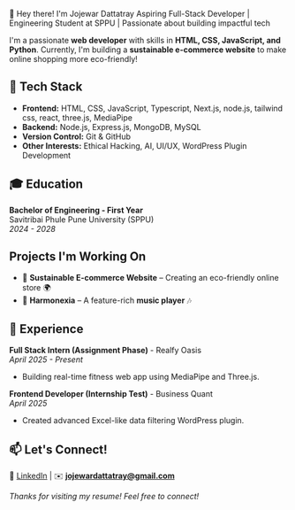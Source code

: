 👋 Hey there! I'm Jojewar Dattatray
 Aspiring Full-Stack Developer | Engineering Student at SPPU | Passionate about building impactful tech 

I'm a passionate **web developer** with skills in **HTML, CSS, JavaScript, and Python**. Currently, I'm building a **sustainable e-commerce website** to make online shopping more eco-friendly!  

## 🔧 Tech Stack  
- **Frontend:** HTML, CSS, JavaScript, Typescript, Next.js, node.js, tailwind css, react, three.js, MediaPipe
- **Backend:** Node.js, Express.js, MongoDB, MySQL
- **Version Control:** Git & GitHub  
- **Other Interests:** Ethical Hacking, AI, UI/UX, WordPress Plugin Development

## 🎓 Education
**Bachelor of Engineering - First Year**  
Savitribai Phule Pune University (SPPU)  
_2024 - 2028_


## Projects I'm Working On  
- 🌱 **Sustainable E-commerce Website** – Creating an eco-friendly online store 🌍  
- 🎵 **Harmonexia** – A feature-rich **music player** 🎶


## 💼 Experience
**Full Stack Intern (Assignment Phase)** - Realfy Oasis  
_April 2025 - Present_  
- Building real-time fitness web app using MediaPipe and Three.js.

**Frontend Developer (Internship Test)** - Business Quant  
_April 2025_  
- Created advanced Excel-like data filtering WordPress plugin.

  

  
## 📫 Let's Connect!  
🔗 [LinkedIn](https://www.linkedin.com/in/dattatray-jojewar-4187242b3/) | ✉️ **jojewardattatray@gmail.com**  

_Thanks for visiting my resume! Feel free to connect!_

